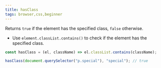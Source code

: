 ```yaml
---
title: hasClass
tags: browser,css,beginner
---
```


Returns `true` if the element has the specified class, `false` otherwise.

- Use `element.classList.contains()` to check if the element has the specified class.

```js
const hasClass = (el, className) => el.classList.contains(className);
```

```js
hasClass(document.querySelector("p.special"), "special"); // true
```
